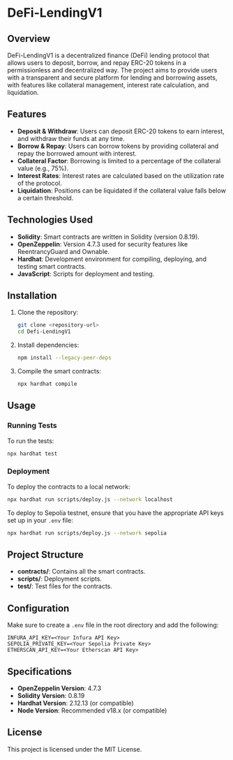 # DeFi-LendingV1

## Overview
DeFi-LendingV1 is a decentralized finance (DeFi) lending protocol that allows users to deposit, borrow, and repay ERC-20 tokens in a permissionless and decentralized way. The project aims to provide users with a transparent and secure platform for lending and borrowing assets, with features like collateral management, interest rate calculation, and liquidation.

## Features
- **Deposit & Withdraw**: Users can deposit ERC-20 tokens to earn interest, and withdraw their funds at any time.
- **Borrow & Repay**: Users can borrow tokens by providing collateral and repay the borrowed amount with interest.
- **Collateral Factor**: Borrowing is limited to a percentage of the collateral value (e.g., 75%).
- **Interest Rates**: Interest rates are calculated based on the utilization rate of the protocol.
- **Liquidation**: Positions can be liquidated if the collateral value falls below a certain threshold.

## Technologies Used
- **Solidity**: Smart contracts are written in Solidity (version 0.8.19).
- **OpenZeppelin**: Version 4.7.3 used for security features like ReentrancyGuard and Ownable.
- **Hardhat**: Development environment for compiling, deploying, and testing smart contracts.
- **JavaScript**: Scripts for deployment and testing.

## Installation
1. Clone the repository:
   ```sh
   git clone <repository-url>
   cd Defi-LendingV1
   ```

2. Install dependencies:
   ```sh
   npm install --legacy-peer-deps
   ```

3. Compile the smart contracts:
   ```sh
   npx hardhat compile
   ```

## Usage
### Running Tests
To run the tests:
```sh
npx hardhat test
```

### Deployment
To deploy the contracts to a local network:
```sh
npx hardhat run scripts/deploy.js --network localhost
```
To deploy to Sepolia testnet, ensure that you have the appropriate API keys set up in your `.env` file:
```sh
npx hardhat run scripts/deploy.js --network sepolia
```

## Project Structure
- **contracts/**: Contains all the smart contracts.
- **scripts/**: Deployment scripts.
- **test/**: Test files for the contracts.

## Configuration
Make sure to create a `.env` file in the root directory and add the following:
```
INFURA_API_KEY=<Your Infura API Key>
SEPOLIA_PRIVATE_KEY=<Your Sepolia Private Key>
ETHERSCAN_API_KEY=<Your Etherscan API Key>
```

## Specifications
- **OpenZeppelin Version**: 4.7.3
- **Solidity Version**: 0.8.19
- **Hardhat Version**: 2.12.13 (or compatible)
- **Node Version**: Recommended v18.x (or compatible)

## License
This project is licensed under the MIT License.